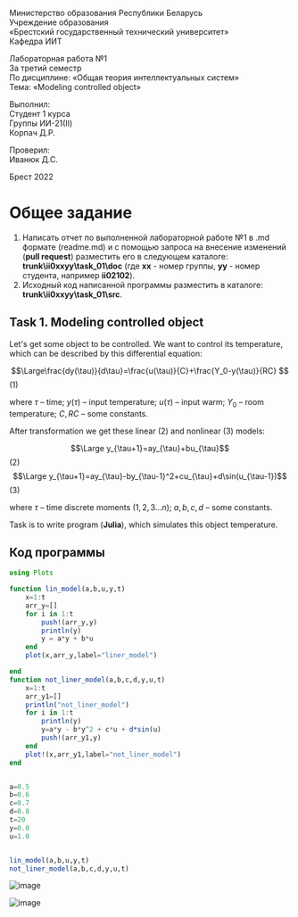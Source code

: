 Министерство образования Республики Беларусь <br/>
Учреждение образования <br/>
«Брестский государственный технический университет» <br/>
Кафедра ИИТ <br/>

Лабораторная работа №1 <br/>
За третий семестр <br/>
По дисциплине: «Общая теория интеллектуальных систем» <br/>
Тема: «Modeling controlled object» <br/>

Выполнил: <br/>
Студент 1 курса <br/>
Группы ИИ-21(II) <br/>
Корпач Д.Р.<br/>

Проверил: <br/>
Иванюк Д.С. <br/>

Брест 2022 <br/>

# Общее задание #
1. Написать отчет по выполненной лабораторной работе №1 в .md формате (readme.md) и с помощью запроса на внесение изменений (**pull request**) разместить его в следующем каталоге: **trunk\ii0xxyy\task_01\doc** (где **xx** - номер группы, **yy** - номер студента, например **ii02102**).
2. Исходный код написанной программы разместить в каталоге: **trunk\ii0xxyy\task_01\src**.

## Task 1. Modeling controlled object ##
Let's get some object to be controlled. We want to control its temperature, which can be described by this differential equation:

$$\Large\frac{dy(\tau)}{d\tau}=\frac{u(\tau)}{C}+\frac{Y_0-y(\tau)}{RC} $$ (1)

where $\tau$ – time; $y(\tau)$ – input temperature; $u(\tau)$ – input warm; $Y_0$ – room temperature; $C,RC$ – some constants.

After transformation we get these linear (2) and nonlinear (3) models:

$$\Large y_{\tau+1}=ay_{\tau}+bu_{\tau}$$ (2)
$$\Large y_{\tau+1}=ay_{\tau}-by_{\tau-1}^2+cu_{\tau}+d\sin(u_{\tau-1})$$ (3)

where $\tau$ – time discrete moments ($1,2,3{\dots}n$); $a,b,c,d$ – some constants.

Task is to write program (**Julia**), which simulates this object temperature.


## Код программы ##


``` julia
using Plots

function lin_model(a,b,u,y,t)
    x=1:t
    arr_y=[]
    for i in 1:t
        push!(arr_y,y)
        println(y)
        y = a*y + b*u
    end
    plot(x,arr_y,label="liner_model")

end
function not_liner_model(a,b,c,d,y,u,t)
    x=1:t
    arr_y1=[]
    println("not_liner_model")
    for i in 1:t
        println(y)
        y=a*y - b*y^2 + c*u + d*sin(u)
        push!(arr_y1,y)
    end
    plot!(x,arr_y1,label="not_liner_model")
end


a=0.5
b=0.6
c=0.7
d=0.8
t=20
y=0.0
u=1.0


lin_model(a,b,u,y,t)
not_liner_model(a,b,c,d,y,u,t) 
```

![image](https://user-images.githubusercontent.com/102619109/195599220-5bbf53d5-68fb-4b51-a4a4-61df18fc12cd.png)


![image](https://user-images.githubusercontent.com/102619109/195598427-341ff985-ecfb-4604-b0f1-15e8ad4f6b2d.png)
